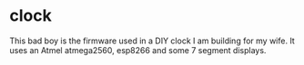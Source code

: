 # clock
This bad boy is the firmware used in a DIY clock I am building for my wife.
It uses an Atmel atmega2560, esp8266 and some 7 segment displays.
